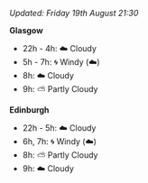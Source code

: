 *Updated: Friday 19th August 21:30*

**Glasgow**

* 22h - 4h: :cloud: Cloudy
* 5h - 7h: :cyclone: Windy (:cloud:)
* 8h: :cloud: Cloudy
* 9h: :partly_sunny: Partly Cloudy

**Edinburgh**

* 22h - 5h: :cloud: Cloudy
* 6h, 7h: :cyclone: Windy (:cloud:)
* 8h: :partly_sunny: Partly Cloudy
* 9h: :cloud: Cloudy
